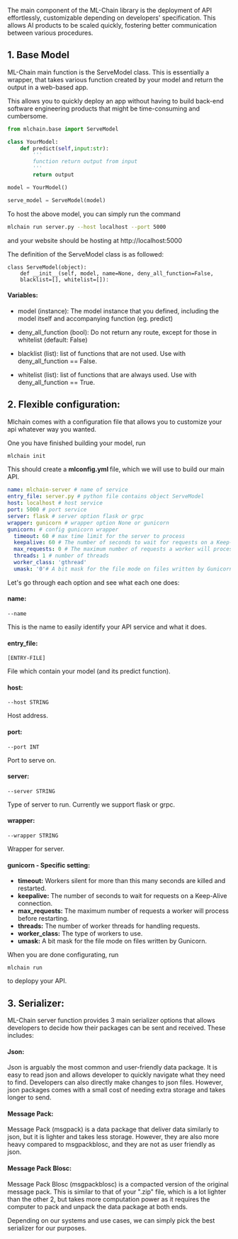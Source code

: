 The main component of the ML-Chain library is the deployment of API effortlessly, 
customizable depending on developers' specification. This allows AI products to be scaled 
quickly, fostering better communication between various procedures.


## 1. Base Model

ML-Chain main function is the ServeModel class. This is essentially a wrapper, that
 takes various function created by your model and return the output in a web-based 
app.

This allows you to quickly deploy an app without having to build back-end software engineering 
products that might be time-consuming and cumbersome.

```python
from mlchain.base import ServeModel

class YourModel:
    def predict(self,input:str):
        '''
        function return output from input
        '''
        return output

model = YourModel()

serve_model = ServeModel(model)
```

To host the above model, you can simply run the command

```bash
mlchain run server.py --host localhost --port 5000
```

and your website should be hosting at http://localhost:5000

The definition of the ServeModel class is as followed:

```
class ServeModel(object):
    def __init__(self, model, name=None, deny_all_function=False, 
    blacklist=[], whitelist=[]):
```

#### Variables:

- model (instance): The model instance that you defined, including the model itself and 
accompanying function (eg. predict)

- deny_all_function (bool): Do not return any route, except for those in whitelist
(default: False)

- blacklist (list): list of functions that are not used. Use with deny_all_function == False.

- whitelist (list): list of functions that are always used. Use with deny_all_function == True.

## 2. Flexible configuration:

Mlchain comes with a configuration file that allows you to customize your api whatever way you wanted. 

One you have finished building your model, run 

```bash
mlchain init
```
This should create a <b> mlconfig.yml </b> file, which we will use to build our main API. 


```yaml
name: mlchain-server # name of service
entry_file: server.py # python file contains object ServeModel
host: localhost # host service
port: 5000 # port service
server: flask # server option flask or grpc 
wrapper: gunicorn # wrapper option None or gunicorn
gunicorn: # config gunicorn wrapper
  timeout: 60 # max time limit for the server to process
  keepalive: 60 # The number of seconds to wait for requests on a Keep-Alive connection.
  max_requests: 0 # The maximum number of requests a worker will process before restarting.
  threads: 1 # number of threads
  worker_class: 'gthread'
  umask: '0'# A bit mask for the file mode on files written by Gunicorn.
```

Let's go through each option and see what each one does:

#### name:
```--name```

This is the name to easily identify your API service and what it does.

#### entry_file:
```[ENTRY-FILE]```

File which contain your model (and its predict function).

#### host:
```--host STRING```

Host address.

#### port:
```--port INT```

Port to serve on.

#### server:
```--server STRING```

Type of server to run. Currently we support flask or grpc.

#### wrapper:
```--wrapper STRING```

Wrapper for server.

#### gunicorn - Specific setting:

- <b> timeout:</b> Workers silent for more than this many seconds are killed and restarted.
- <b> keepalive:</b> The number of seconds to wait for requests on a Keep-Alive connection.
- <b> max_requests:</b> The maximum number of requests a worker will process before restarting.
- <b> threads:</b> The number of worker threads for handling requests.
- <b> worker_class:</b> The type of workers to use.
- <b> umask:</b> A bit mask for the file mode on files written by Gunicorn.


When you are done configurating, run

```
mlchain run
```

to deplopy your API.

## 3. Serializer:

ML-Chain server function provides 3 main serializer options that allows developers to decide 
how their packages can be sent and received. These includes:

#### Json:
Json is arguably the most common and user-friendly data package. It is easy to read json and allows 
developer to quickly navigate what they need to find. Developers can also directly make changes to json files.
However, json packages comes with a small cost of needing extra storage and takes longer to send.

#### Message Pack:

Message Pack (msgpack) is a data package that deliver data similarly to 
json, but it is lighter and takes less storage. However, they are also more heavy compared to msgpackblosc, and 
they are not as user friendly as json.

#### Message Pack Blosc:
Message Pack Blosc (msgpackblosc) is a compacted version of the original message pack. This is similar to that of your ".zip" file,
which is a lot lighter than the other 2, but takes more computation power as it requires the computer to pack and unpack 
the data package at both ends. 

Depending on our systems and use cases, we can simply pick the best serializer for our purposes. 